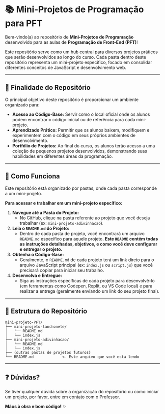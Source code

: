 # 📚 Mini-Projetos de Programação para PFT

Bem-vindo(a) ao repositório de **Mini-Projetos de Programação** desenvolvido para as aulas de **Programação de Front-End (PFT)**!

Este repositório serve como um hub central para diversos projetos práticos que serão desenvolvidos ao longo do curso. Cada pasta dentro deste repositório representa um mini-projeto específico, focado em consolidar diferentes conceitos de JavaScript e desenvolvimento web.

---

## 🎯 **Finalidade do Repositório**

O principal objetivo deste repositório é proporcionar um ambiente organizado para:

* **Acesso ao Código-Base:** Servir como o local oficial onde os alunos podem encontrar o código inicial ou de referência para cada mini-projeto.
* **Aprendizado Prático:** Permitir que os alunos baixem, modifiquem e experimentem com o código em seus próprios ambientes de desenvolvimento.
* **Portfólio de Projetos:** Ao final do curso, os alunos terão acesso a uma coleção de pequenos projetos desenvolvidos, demonstrando suas habilidades em diferentes áreas da programação.

---

## 🚀 **Como Funciona**

Este repositório está organizado por pastas, onde cada pasta corresponde a um mini-projeto.

**Para acessar e trabalhar em um mini-projeto específico:**

1.  **Navegue até a Pasta do Projeto:**
    * No GitHub, clique na pasta referente ao projeto que você deseja trabalhar (ex: `mini-projeto-adivinhacao`).
2.  **Leia o `README.md` do Projeto:**
    * Dentro de cada pasta de projeto, você encontrará um arquivo `README.md` específico para aquele projeto. **Este `README` contém todas as instruções detalhadas, objetivos, e como você deve configurar e entregar o projeto.**
3.  **Obtenha o Código-Base:**
    * Geralmente, o `README.md` de cada projeto terá um link direto para o arquivo JavaScript principal (ex: `index.js` ou `script.js`) que você precisará copiar para iniciar seu trabalho.
4.  **Desenvolva e Entregue:**
    * Siga as instruções específicas de cada projeto para desenvolvê-lo (em ferramentas como Codepen, Replit, ou VS Code local) e para realizar a entrega (geralmente enviando um link do seu projeto final).

---

## 📂 **Estrutura do Repositório**

```
mini-projeto-PFT/
├── mini-projeto-lanchonete/
│   └── README.md
│   └── index.js
├── mini-projeto-adivinhacao/
│   └── README.md
│   └── index.js
├── (outras pastas de projetos futuros)
└── README.md             <- Este arquivo que você está lendo
```

---

## ❓ **Dúvidas?**

Se tiver qualquer dúvida sobre a organização do repositório ou como iniciar um projeto, por favor, entre em contato com o Professor.

**Mãos à obra e bom código!** ✨
